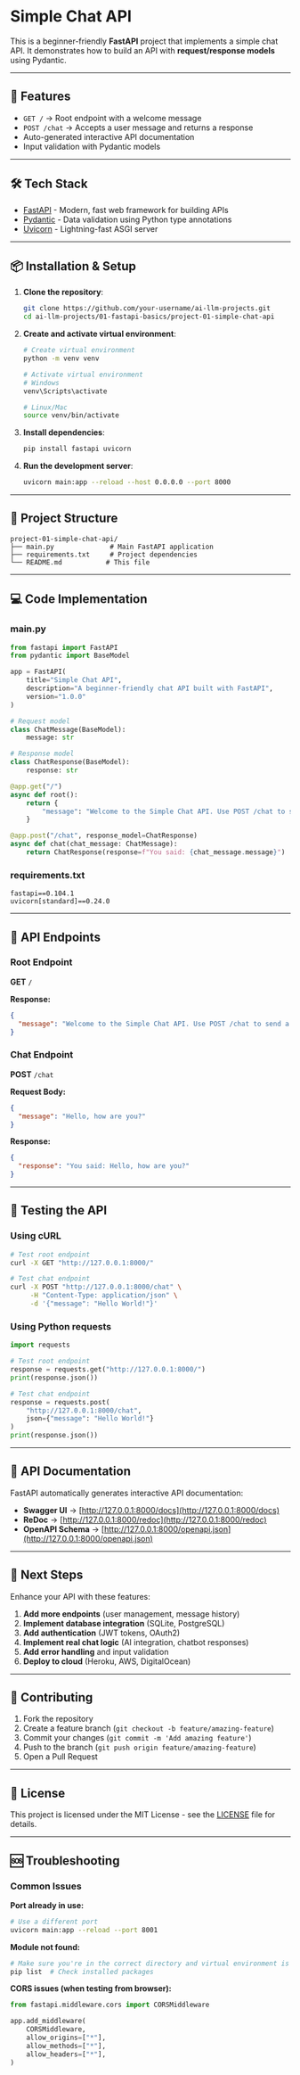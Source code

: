 # Simple Chat API

This is a beginner-friendly **FastAPI** project that implements a simple chat API. It demonstrates how to build an API with **request/response models** using Pydantic.

---

## 🚀 Features

- `GET /` → Root endpoint with a welcome message
- `POST /chat` → Accepts a user message and returns a response
- Auto-generated interactive API documentation
- Input validation with Pydantic models

---

## 🛠️ Tech Stack

- [FastAPI](https://fastapi.tiangolo.com/) - Modern, fast web framework for building APIs
- [Pydantic](https://docs.pydantic.dev/) - Data validation using Python type annotations
- [Uvicorn](https://www.uvicorn.org/) - Lightning-fast ASGI server

---

## 📦 Installation & Setup

1. **Clone the repository**:
   ```bash
   git clone https://github.com/your-username/ai-llm-projects.git
   cd ai-llm-projects/01-fastapi-basics/project-01-simple-chat-api
   ```

2. **Create and activate virtual environment**:
   ```bash
   # Create virtual environment
   python -m venv venv
   
   # Activate virtual environment
   # Windows
   venv\Scripts\activate
   
   # Linux/Mac
   source venv/bin/activate
   ```

3. **Install dependencies**:
   ```bash
   pip install fastapi uvicorn
   ```

4. **Run the development server**:
   ```bash
   uvicorn main:app --reload --host 0.0.0.0 --port 8000
   ```

---

## 📁 Project Structure

```
project-01-simple-chat-api/
├── main.py              # Main FastAPI application
├── requirements.txt     # Project dependencies
└── README.md           # This file
```

---

## 💻 Code Implementation

### main.py
```python
from fastapi import FastAPI
from pydantic import BaseModel

app = FastAPI(
    title="Simple Chat API",
    description="A beginner-friendly chat API built with FastAPI",
    version="1.0.0"
)

# Request model
class ChatMessage(BaseModel):
    message: str

# Response model
class ChatResponse(BaseModel):
    response: str

@app.get("/")
async def root():
    return {
        "message": "Welcome to the Simple Chat API. Use POST /chat to send a message."
    }

@app.post("/chat", response_model=ChatResponse)
async def chat(chat_message: ChatMessage):
    return ChatResponse(response=f"You said: {chat_message.message}")
```

### requirements.txt
```
fastapi==0.104.1
uvicorn[standard]==0.24.0
```

---

## 🔗 API Endpoints

### Root Endpoint
**GET** `/`

**Response:**
```json
{
  "message": "Welcome to the Simple Chat API. Use POST /chat to send a message."
}
```

### Chat Endpoint
**POST** `/chat`

**Request Body:**
```json
{
  "message": "Hello, how are you?"
}
```

**Response:**
```json
{
  "response": "You said: Hello, how are you?"
}
```

---

## 🧪 Testing the API

### Using cURL
```bash
# Test root endpoint
curl -X GET "http://127.0.0.1:8000/"

# Test chat endpoint
curl -X POST "http://127.0.0.1:8000/chat" \
     -H "Content-Type: application/json" \
     -d '{"message": "Hello World!"}'
```

### Using Python requests
```python
import requests

# Test root endpoint
response = requests.get("http://127.0.0.1:8000/")
print(response.json())

# Test chat endpoint
response = requests.post(
    "http://127.0.0.1:8000/chat",
    json={"message": "Hello World!"}
)
print(response.json())
```

---

## 📖 API Documentation

FastAPI automatically generates interactive API documentation:

- **Swagger UI** → [http://127.0.0.1:8000/docs](http://127.0.0.1:8000/docs)
- **ReDoc** → [http://127.0.0.1:8000/redoc](http://127.0.0.1:8000/redoc)
- **OpenAPI Schema** → [http://127.0.0.1:8000/openapi.json](http://127.0.0.1:8000/openapi.json)

---

## 🚀 Next Steps

Enhance your API with these features:

1. **Add more endpoints** (user management, message history)
2. **Implement database integration** (SQLite, PostgreSQL)
3. **Add authentication** (JWT tokens, OAuth2)
4. **Implement real chat logic** (AI integration, chatbot responses)
5. **Add error handling** and input validation
6. **Deploy to cloud** (Heroku, AWS, DigitalOcean)

---

## 🤝 Contributing

1. Fork the repository
2. Create a feature branch (`git checkout -b feature/amazing-feature`)
3. Commit your changes (`git commit -m 'Add amazing feature'`)
4. Push to the branch (`git push origin feature/amazing-feature`)
5. Open a Pull Request

---

## 📄 License

This project is licensed under the MIT License - see the [LICENSE](LICENSE) file for details.

---

## 🆘 Troubleshooting

### Common Issues

**Port already in use:**
```bash
# Use a different port
uvicorn main:app --reload --port 8001
```

**Module not found:**
```bash
# Make sure you're in the correct directory and virtual environment is activated
pip list  # Check installed packages
```

**CORS issues (when testing from browser):**
```python
from fastapi.middleware.cors import CORSMiddleware

app.add_middleware(
    CORSMiddleware,
    allow_origins=["*"],
    allow_methods=["*"],
    allow_headers=["*"],
)
```